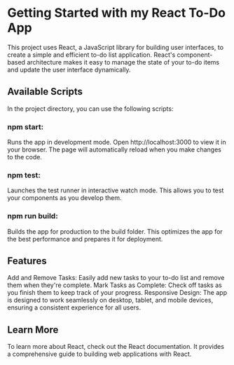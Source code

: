 # Getting Started with my React To-Do App
This project uses React, a JavaScript library for building user interfaces, to create a simple and efficient to-do list application. React's component-based architecture makes it easy to manage the state of your to-do items and update the user interface dynamically.

## Available Scripts
In the project directory, you can use the following scripts:

### npm start: 
Runs the app in development mode. Open http://localhost:3000 to view it in your browser. The page will automatically reload when you make changes to the code.

### npm test: 
Launches the test runner in interactive watch mode. This allows you to test your components as you develop them.

### npm run build:
Builds the app for production to the build folder. This optimizes the app for the best performance and prepares it for deployment.

## Features
Add and Remove Tasks: Easily add new tasks to your to-do list and remove them when they're complete.
Mark Tasks as Complete: Check off tasks as you finish them to keep track of your progress.
Responsive Design: The app is designed to work seamlessly on desktop, tablet, and mobile devices, ensuring a consistent experience for all users.

## Learn More
To learn more about React, check out the React documentation. It provides a comprehensive guide to building web applications with React.

